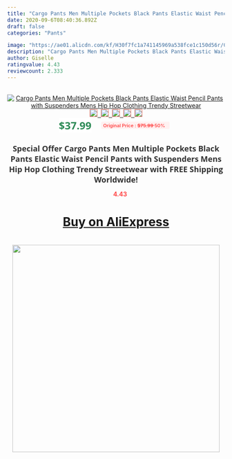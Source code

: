 ```yaml
---
title: "Cargo Pants Men Multiple Pockets Black Pants Elastic Waist Pencil Pants with Suspenders Mens Hip Hop Clothing Trendy Streetwear"
date: 2020-09-6T08:40:36.892Z
draft: false
categories: "Pants"

image: "https://ae01.alicdn.com/kf/H30f7fc1a741145969a538fce1c150d56r/Cargo-Pants-Men-Multiple-Pockets-Black-Pants-Elastic-Waist-Pencil-Pants-with-Suspenders-Mens-Hip-Hop.jpg"
description: "Cargo Pants Men Multiple Pockets Black Pants Elastic Waist Pencil Pants with Suspenders Mens Hip Hop Clothing Trendy Streetwear"
author: Giselle
ratingvalue: 4.43
reviewcount: 2.333
---
```

<br>
<div style="text-align: center;">
<a href="https://s.click.aliexpress.com/e/_AkTNiN" target="_blank" rel="nofollow noopener noreferrer"><img alt="Cargo Pants Men Multiple Pockets Black Pants Elastic Waist Pencil Pants with Suspenders Mens Hip Hop Clothing Trendy Streetwear" class="magnifier-image" src="https://ae01.alicdn.com/kf/H30f7fc1a741145969a538fce1c150d56r/Cargo-Pants-Men-Multiple-Pockets-Black-Pants-Elastic-Waist-Pencil-Pants-with-Suspenders-Mens-Hip-Hop.jpg_640x640.jpg">
<br>
<img style="border:1px solid salmon" src="https://ae01.alicdn.com/kf/H30f7fc1a741145969a538fce1c150d56r/Cargo-Pants-Men-Multiple-Pockets-Black-Pants-Elastic-Waist-Pencil-Pants-with-Suspenders-Mens-Hip-Hop.jpg_120x120.jpg">&nbsp;&nbsp;<img style="border:1px solid salmon" src="https://ae01.alicdn.com/kf/H95272681cbf54e8ca78715ffe3bfad9b4/Cargo-Pants-Men-Multiple-Pockets-Black-Pants-Elastic-Waist-Pencil-Pants-with-Suspenders-Mens-Hip-Hop.jpg_120x120.jpg">&nbsp;&nbsp;<img style="border:1px solid salmon" src="https://ae01.alicdn.com/kf/H42e968d9286448ffa22828d2ed86f3cd1/Cargo-Pants-Men-Multiple-Pockets-Black-Pants-Elastic-Waist-Pencil-Pants-with-Suspenders-Mens-Hip-Hop.jpg_120x120.jpg">&nbsp;&nbsp;<img style="border:1px solid salmon" src="https://ae01.alicdn.com/kf/Ha97a5ba83cc047789dab1cec38602cc9L/Cargo-Pants-Men-Multiple-Pockets-Black-Pants-Elastic-Waist-Pencil-Pants-with-Suspenders-Mens-Hip-Hop.jpg_120x120.jpg">&nbsp;&nbsp;<img style="border:1px solid salmon" src="https://ae01.alicdn.com/kf/Haba8221b5f094efdad9544ea97f754fdB/Cargo-Pants-Men-Multiple-Pockets-Black-Pants-Elastic-Waist-Pencil-Pants-with-Suspenders-Mens-Hip-Hop.jpg_120x120.jpg"></a></div><br0>
<div style="text-align: center;"><span style="background-color: white; border: 0px; box-sizing: border-box; color: seagreen; display: inline-block; font-family: &quot;open sans&quot; , &quot;arial&quot; , &quot;helvetica&quot; , sans-serif , &quot;heiti&quot;; font-size: 24px; font-stretch: inherit; font-weight: 700; line-height: inherit; margin: 0px 10px 0px 0px; padding: 0px; vertical-align: middle;">$37.99 </span>
<span style="background: rgb(255 , 241 , 241); border-radius: 3px; border: 0px; box-sizing: border-box; color: #ff4747; display: inline-block; font-family: inherit; font-size: 12px; font-stretch: inherit; font-style: inherit; font-variant: inherit; font-weight: 600; line-height: inherit; margin: 0px; padding: 2px 5px; transform: scale(0.9); vertical-align: middle;">Original Price : <b style="text-decoration: line-through;">$75.99 </b> 50%&nbsp;&nbsp;</span></div>
<h1 style="color: #333333; display: inline-block; font-family: &quot;open sans&quot; , &quot;arial&quot; , &quot;helvetica&quot; , sans-serif , &quot;heiti&quot;; font-size: 18px; font-stretch: inherit; font-weight: 700; text-align: center;">Special Offer Cargo Pants Men Multiple Pockets Black Pants Elastic Waist Pencil Pants with Suspenders Mens Hip Hop Clothing Trendy Streetwear with FREE Shipping Worldwide!</h1>
<div style="color: #ff4747; text-align: center;">
<img src="https://4.bp.blogspot.com/-M0ZcTcb-5uY/XleCXlxnR4I/AAAAAAAAAEc/OrjgMkXV1oMQFaCRZj5HQwOCBcu3w1FegCPcBGAYYCw/s1600/star.png" style="height: 15px;">&nbsp;<b>4.43</b></div>
<div class="button_cont" align="center"><a class="buynow_a" href="https://s.click.aliexpress.com/e/_AkTNiN" target="_blank" rel="nofollow noopener noreferrer"><H1>Buy on AliExpress</H1></a></div><br>
<div class="separator" style="clear: both; text-align: center;">
<img src="https://lh3.googleusercontent.com/-pTy5HemUv9M/XlePHvY0dAI/AAAAAAAAAE4/0nX5iRUoIWY8eMW9Dpxeirr157OZliDIgCLcBGAsYHQ/s1600/badge.gif" width="480">
</div>
